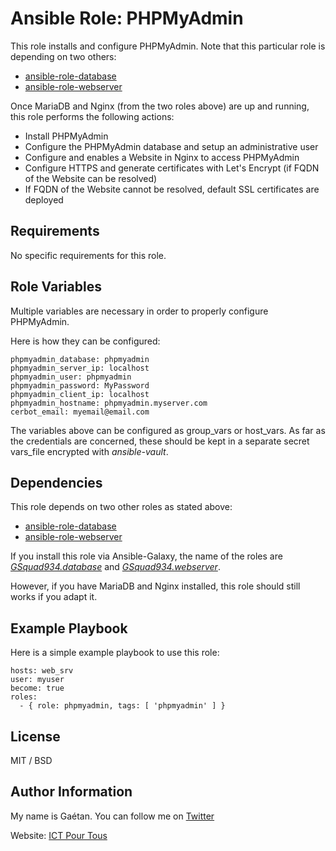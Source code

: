 Ansible Role: PHPMyAdmin
=========

This role installs and configure PHPMyAdmin. Note that this particular role is depending on two others:
- [ansible-role-database](https://github.com/GSquad934/ansible-role-database)
- [ansible-role-webserver](https://github.com/GSquad934/ansible-role-webserver)


Once MariaDB and Nginx (from the two roles above) are up and running, this role performs the following actions:
- Install PHPMyAdmin
- Configure the PHPMyAdmin database and setup an administrative user
- Configure and enables a Website in Nginx to access PHPMyAdmin
- Configure HTTPS and generate certificates with Let's Encrypt (if FQDN of the Website can be resolved)
- If FQDN of the Website cannot be resolved, default SSL certificates are deployed


Requirements
------------

No specific requirements for this role.

Role Variables
--------------

Multiple variables are necessary in order to properly configure PHPMyAdmin.

Here is how they can be configured:

```
phpmyadmin_database: phpmyadmin
phpmyadmin_server_ip: localhost
phpmyadmin_user: phpmyadmin
phpmyadmin_password: MyPassword
phpmyadmin_client_ip: localhost
phpmyadmin_hostname: phpmyadmin.myserver.com
cerbot_email: myemail@email.com
```

The variables above can be configured as group_vars or host_vars. As far as the credentials are concerned, these should be kept in a separate secret vars_file encrypted with *ansible-vault*.

Dependencies
------------

This role depends on two other roles as stated above:
- [ansible-role-database](https://github.com/GSquad934/ansible-role-database)
- [ansible-role-webserver](https://github.com/GSquad934/ansible-role-webserver)


If you install this role via Ansible-Galaxy, the name of the roles are [*GSquad934.database*](https://github.com/GSquad934/ansible-role-database) and [*GSquad934.webserver*](https://github.com/GSquad934/ansible-role-webserver).


However, if you have MariaDB and Nginx installed, this role should still works if you adapt it.

Example Playbook
----------------

Here is a simple example playbook to use this role:

```
hosts: web_srv
user: myuser
become: true
roles:
  - { role: phpmyadmin, tags: [ 'phpmyadmin' ] }
```

License
-------

MIT / BSD

Author Information
------------------

My name is Gaétan. You can follow me on [Twitter](https://twitter.com/gaetanict)

Website: [ICT Pour Tous](https://www.ictpourtous.com)

